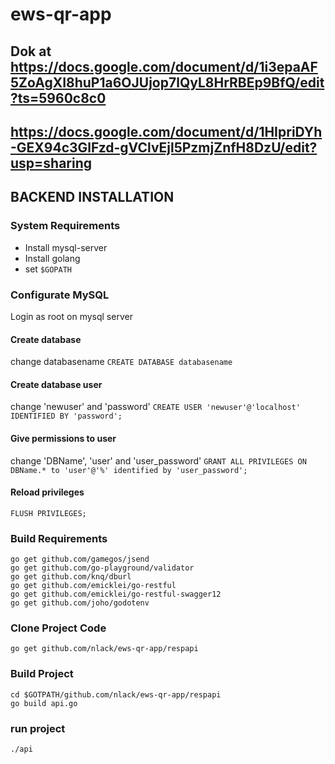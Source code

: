 # ews-qr-app  
## Dok at https://docs.google.com/document/d/1i3epaAF5ZoAgXI8huP1a6OJUjop7lQyL8HrRBEp9BfQ/edit?ts=5960c8c0

## https://docs.google.com/document/d/1HIpriDYh-GEX94c3GlFzd-gVClvEjl5PzmjZnfH8DzU/edit?usp=sharing

## BACKEND INSTALLATION

### System Requirements
- Install mysql-server
- Install golang
- set `$GOPATH`

### Configurate MySQL
Login as root on mysql server
#### Create database
change databasename
`CREATE DATABASE databasename`
#### Create database user
change 'newuser' and 'password'
`CREATE USER 'newuser'@'localhost' IDENTIFIED BY 'password';`
#### Give permissions to user
change 'DBName', 'user' and 'user_password'
`GRANT ALL PRIVILEGES ON DBName.* to 'user'@'%' identified by 'user_password';`
#### Reload privileges
`FLUSH PRIVILEGES;`


### Build Requirements
`go get github.com/gamegos/jsend`  
`go get github.com/go-playground/validator`  
`go get github.com/knq/dburl`  
`go get github.com/emicklei/go-restful`  
`go get github.com/emicklei/go-restful-swagger12`  
`go get github.com/joho/godotenv`

### Clone Project Code
`go get github.com/nlack/ews-qr-app/respapi`  

### Build Project
`cd $GOTPATH/github.com/nlack/ews-qr-app/respapi`  
`go build api.go`  

### run project
`./api`
